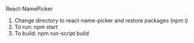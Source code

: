 React-NamePicker

1. Change directory to react-name-picker and restore packages (npm i)
2. To run: npm start
3. To build: npm run-script build